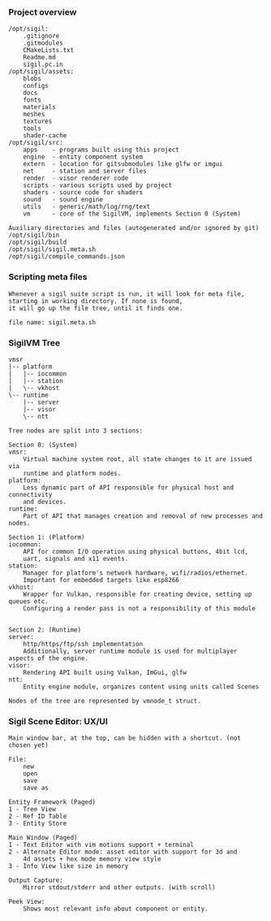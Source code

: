 ### Project overview
    /opt/sigil:
        .gitignore
        .gitmodules
        CMakeLists.txt
        Readme.md
        sigil.pc.in
    /opt/sigil/assets:
        blobs
        configs
        docs
        fonts
        materials
        meshes
        textures
        tools
        shader-cache
    /opt/sigil/src:
        apps    - programs built using this project
        engine  - entity component system
        extern  - location for gitsubmodules like glfw or imgui
        net     - station and server files
        render  - visor renderer code
        scripts - various scripts used by project
        shaders - source code for shaders
        sound   - sound engine
        utils   - generic/math/log/rng/text
        vm      - core of the SigilVM, implements Section 0 (System)

    Auxiliary directories and files (autogenerated and/or ignored by git)
    /opt/sigil/bin
    /opt/sigil/build
    /opt/sigil/sigil.meta.sh
    /opt/sigil/compile_commands.json


### Scripting meta files
    Whenever a sigil suite script is run, it will look for meta file,
    starting in working directory. If none is found, 
    it will go up the file tree, until it finds one.

    file name: sigil.meta.sh

### SigilVM Tree
    vmsr
    |-- platform
    |   |-- iocommon
    |   |-- station
    |   \-- vkhost
    \-- runtime
        |-- server
        |-- visor
        \-- ntt

    Tree nodes are split into 3 sections:  

    Section 0: (System)
    vmsr:
        Virtual machine system root, all state changes to it are issued via
        runtime and platform nodes.
    platform:
        Less dynamic part of API responsible for physical host and connectivity
        and devices.
    runtime:
        Part of API that manages creation and removal of new processes and nodes.
    
    Section 1: (Platform)
    iocommon:
        API for common I/O operation using physical buttons, 4bit lcd,
        uart, signals and x11 events.
    station:
        Manager for platform's network hardware, wifi/radios/ethernet.
        Important for embedded targets like esp8266
    vkhost:
        Wrapper for Vulkan, responsible for creating device, setting up queues etc.
        Configuring a render pass is not a responsibility of this module
        

    Section 2: (Runtime)
    server:
        http/https/ftp/ssh implementation
        Additionally, server runtime module is used for multiplayer aspects of the engine.
    visor:
        Rendering API built using Vulkan, ImGui, glfw
    ntt:
        Entity engine module, organizes content using units called Scenes
    
    Nodes of the tree are represented by vmnode_t struct.

### Sigil Scene Editor: UX/UI

    Main window bar, at the top, can be hidden with a shortcut. (not chosen yet)

    File:
        new
        open
        save
        save as

    Entity Framework (Paged)
    1 - Tree View
    2 - Ref ID Table
    3 - Entity Store

    Main Window (Paged)
    1 - Text Editor with vim motions support + terminal
    2 - Alternate Editor mode: asset editor with support for 3d and 
        4d assets + hex mode memory view style
    3 - Info View like size in memory

    Output Capture:
        Mirror stdout/stderr and other outputs. (with scroll)

    Peek View:
        Shows most relevant info about component or entity. 

